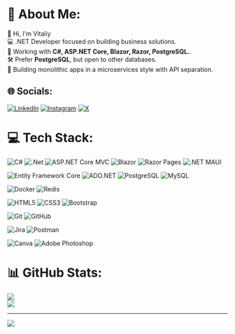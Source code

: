 # 💫 About Me:
👋 Hi, I'm Vitaliy  <br>💻 .NET Developer focused on building business solutions.  <br>🚀 Working with **C#, ASP.NET Core, Blazor, Razor, PostgreSQL.**.  <br>🛠 Prefer **PostgreSQL**, but open to other databases.  <br>🔹 Building monolithic apps in a microservices style with API separation.  <br>


## 🌐 Socials:
[![LinkedIn](https://img.shields.io/badge/LinkedIn-%230077B5.svg?logo=linkedin&logoColor=white)](https://linkedin.com/in/https://www.linkedin.com/in/vitaliythupin/)  [![Instagram](https://img.shields.io/badge/Instagram-%23E4405F.svg?logo=Instagram&logoColor=white)](https://instagram.com/https://www.instagram.com/vitalii_tsiupin?igsh=dzl6eDM3OWozbHBs) [![X](https://img.shields.io/badge/X-black.svg?logo=X&logoColor=white)](https://x.com/Vitalii_DotNet) 

# 💻 Tech Stack:
![C#](https://img.shields.io/badge/c%23-%23239120.svg?style=for-the-badge&logo=csharp&logoColor=white) ![.Net](https://img.shields.io/badge/.NET-5C2D91?style=for-the-badge&logo=.net&logoColor=white) ![ASP.NET Core MVC](https://img.shields.io/badge/ASP.NET%20Core%20MVC-512BD4?style=for-the-badge&logo=dotnet&logoColor=white) ![Blazor](https://img.shields.io/badge/Blazor-7D3FC2?style=for-the-badge&logo=blazor&logoColor=white) ![Razor Pages](https://img.shields.io/badge/Razor%20Pages-7D3FC2?style=for-the-badge&logo=dotnet&logoColor=white) ![.NET MAUI](https://img.shields.io/badge/.NET%20MAUI-2D76B8?style=for-the-badge&logo=dotnet&logoColor=white)

![Entity Framework Core](https://img.shields.io/badge/Entity%20Framework%20Core-512BD4?style=for-the-badge&logo=dotnet&logoColor=white) ![ADO.NET](https://img.shields.io/badge/ADO.NET-7D3FC2?style=for-the-badge&logo=dotnet&logoColor=white) ![PostgreSQL](https://img.shields.io/badge/PostgreSQL-336791?style=for-the-badge&logo=postgresql&logoColor=white) ![MySQL](https://img.shields.io/badge/MySQL-00758F?style=for-the-badge&logo=mysql&logoColor=white)

![Docker](https://img.shields.io/badge/docker-%230db7ed.svg?style=for-the-badge&logo=docker&logoColor=white) ![Redis](https://img.shields.io/badge/redis-%23DD0031.svg?style=for-the-badge&logo=redis&logoColor=white)

![HTML5](https://img.shields.io/badge/html5-%23E34F26.svg?style=for-the-badge&logo=html5&logoColor=white) ![CSS3](https://img.shields.io/badge/css3-%231572B6.svg?style=for-the-badge&logo=css3&logoColor=white) ![Bootstrap](https://img.shields.io/badge/bootstrap-%238511FA.svg?style=for-the-badge&logo=bootstrap&logoColor=white)  

![Git](https://img.shields.io/badge/git-%23F05033.svg?style=for-the-badge&logo=git&logoColor=white) ![GitHub](https://img.shields.io/badge/github-%23121011.svg?style=for-the-badge&logo=github&logoColor=white) 

![Jira](https://img.shields.io/badge/jira-%230A0FFF.svg?style=for-the-badge&logo=jira&logoColor=white)  ![Postman](https://img.shields.io/badge/Postman-FF6C37?style=for-the-badge&logo=postman&logoColor=white)

![Canva](https://img.shields.io/badge/Canva-%2300C4CC.svg?style=for-the-badge&logo=Canva&logoColor=white) ![Adobe Photoshop](https://img.shields.io/badge/adobe%20photoshop-%2331A8FF.svg?style=for-the-badge&logo=Canva&logoColor=white)


# 📊 GitHub Stats:
![](https://github-readme-stats.vercel.app/api?username=Weretik&theme=dark&hide_border=false&include_all_commits=true&count_private=true)<br/>
![](https://nirzak-streak-stats.vercel.app/?user=Weretik&theme=dark&hide_border=false)<br/>

<!-- Закомментировано до увеличения активности
![](https://github-readme-stats.vercel.app/api/top-langs/?username=Weretik&theme=dark&hide_border=false&include_all_commits=false&count_private=false&layout=compact)

### 🔝 Top Contributed Repo
![](https://github-contributor-stats.vercel.app/api?username=Weretik&limit=5&theme=github_dark&combine_all_yearly_contributions=true)
-->

---
[![](https://visitcount.itsvg.in/api?id=Weretik&icon=0&color=0)](https://visitcount.itsvg.in)

<!-- Proudly created with GPRM ( https://gprm.itsvg.in ) -->
